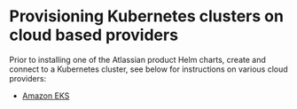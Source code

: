 # Provisioning Kubernetes clusters on cloud based providers
Prior to installing one of the Atlassian product Helm charts, create and connect to a Kubernetes cluster, see below for instructions on various cloud providers:

* [Amazon EKS](EKS_SETUP.md) 
